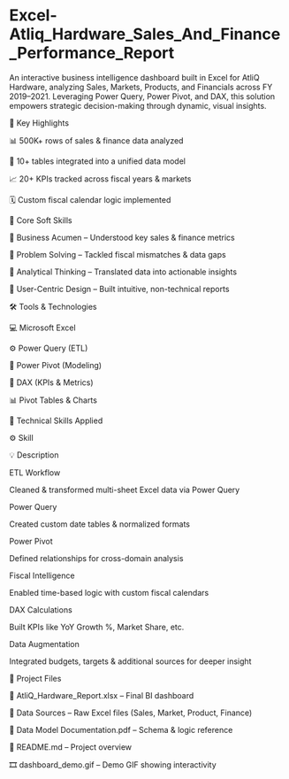 # Excel-Atliq_Hardware_Sales_And_Finance_Performance_Report

An interactive business intelligence dashboard built in Excel for AtliQ Hardware, analyzing Sales, Markets, Products, and Financials across FY 2019–2021. Leveraging Power Query, Power Pivot, and DAX, this solution empowers strategic decision-making through dynamic, visual insights.

🌟 Key Highlights

📊 500K+ rows of sales & finance data analyzed

🔗 10+ tables integrated into a unified data model

📈 20+ KPIs tracked across fiscal years & markets

🗓️ Custom fiscal calendar logic implemented

🧠 Core Soft Skills

🧾 Business Acumen – Understood key sales & finance metrics

🧩 Problem Solving – Tackled fiscal mismatches & data gaps

🧠 Analytical Thinking – Translated data into actionable insights

🎯 User-Centric Design – Built intuitive, non-technical reports

🛠️ Tools & Technologies

💻 Microsoft Excel

⚙️ Power Query (ETL)

🧮 Power Pivot (Modeling)

🧠 DAX (KPIs & Metrics)

📊 Pivot Tables & Charts

🔧 Technical Skills Applied

⚙️ Skill

💡 Description

ETL Workflow

Cleaned & transformed multi-sheet Excel data via Power Query

Power Query

Created custom date tables & normalized formats

Power Pivot

Defined relationships for cross-domain analysis

Fiscal Intelligence

Enabled time-based logic with custom fiscal calendars

DAX Calculations

Built KPIs like YoY Growth %, Market Share, etc.

Data Augmentation

Integrated budgets, targets & additional sources for deeper insight

📁 Project Files

📘 AtliQ_Hardware_Report.xlsx – Final BI dashboard

📂 Data Sources – Raw Excel files (Sales, Market, Product, Finance)

📝 Data Model Documentation.pdf – Schema & logic reference

📄 README.md – Project overview

🎞️ dashboard_demo.gif – Demo GIF showing interactivity
